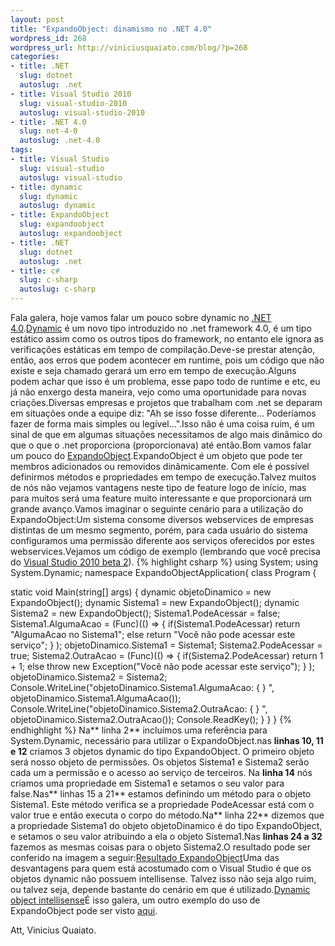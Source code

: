 ```yaml
--- 
layout: post
title: "ExpandoObject: dinamismo no .NET 4.0"
wordpress_id: 268
wordpress_url: http://viniciusquaiato.com/blog/?p=268
categories: 
- title: .NET
  slug: dotnet
  autoslug: .net
- title: Visual Studio 2010
  slug: visual-studio-2010
  autoslug: visual-studio-2010
- title: .NET 4.0
  slug: net-4-0
  autoslug: .net-4.0
tags: 
- title: Visual Studio
  slug: visual-studio
  autoslug: visual-studio
- title: dynamic
  slug: dynamic
  autoslug: dynamic
- title: ExpandoObject
  slug: expandoobject
  autoslug: expandoobject
- title: .NET
  slug: dotnet
  autoslug: .net
- title: c#
  slug: c-sharp
  autoslug: c-sharp
---
```

Fala galera, hoje vamos falar um pouco sobre dynamic no [.NET 4.0](http://msdn.microsoft.com/pt-br/vstudio/dd582936.aspx).[Dynamic](http://msdn.microsoft.com/en-us/library/system.dynamic.dynamicobject%28VS.100%29.aspx) é um novo tipo introduzido no .net framework 4.0, é um tipo estático assim como os outros tipos do framework, no entanto ele ignora as verificações estáticas em tempo de compilação.Deve-se prestar atenção, então, aos erros que podem acontecer em runtime, pois um código que não existe e seja chamado gerará um erro em tempo de execução.Alguns podem achar que isso é um problema, esse papo todo de runtime e etc, eu já não enxergo desta maneira, vejo como uma oportunidade para novas criações.Diversas empresas e projetos que trabalham com .net se deparam em situações onde a equipe diz: "Ah se isso fosse diferente... Poderíamos fazer de forma mais simples ou legível...".Isso não é uma coisa ruim, é um sinal de que em algumas situações necessitamos de algo mais dinâmico do que o que o .net proporciona (proporcionava) até então.Bom vamos falar um pouco do [ExpandoObject](http://msdn.microsoft.com/en-us/library/system.dynamic.expandoobject%28VS.100%29.aspx).ExpandoObject é um objeto que pode ter membros adicionados ou removidos dinâmicamente. Com ele é possível definirmos métodos e propriedades em tempo de execução.Talvez muitos de nós não vejamos vantagens neste tipo de feature logo de início, mas para muitos será uma feature muito interessante e que proporcionará um grande avanço.Vamos imaginar o seguinte cenário para a utilização do ExpandoObject:Um sistema consome diversos webservices de empresas distintas de um mesmo segmento, porém, para cada usuário do sistema configuramos uma permissão diferente aos serviços oferecidos por estes webservices.Vejamos um código de exemplo (lembrando que você precisa do [Visual Studio 2010 beta 2](http://msdn.microsoft.com/pt-br/vstudio/dd582936.aspx)).
{% highlight csharp %}
using System;
    using System.Dynamic;
    namespace ExpandoObjectApplication{    class Program    {        

static void Main(string[] args)        {            dynamic objetoDinamico = new ExpandoObject();
    dynamic Sistema1 = new ExpandoObject();
    dynamic Sistema2 = new ExpandoObject();
    Sistema1.PodeAcessar = false;
    Sistema1.AlgumaAcao = (Func<string>)(() =>            {
if(Sistema1.PodeAcessar)
return "AlgumaAcao no Sistema1";
    else
return "Você não pode acessar este serviço";
    }
);
    objetoDinamico.Sistema1 = Sistema1;
    Sistema2.PodeAcessar = true;
    Sistema2.OutraAcao = (Func<int>)(() =>            {
if(Sistema2.PodeAcessar)
return 1 + 1;
    else                    throw new Exception("Você não pode acessar este serviço");
    }
);
    objetoDinamico.Sistema2 = Sistema2;
    Console.WriteLine("objetoDinamico.Sistema1.AlgumaAcao: {
}
", objetoDinamico.Sistema1.AlgumaAcao());
    Console.WriteLine("objetoDinamico.Sistema2.OutraAcao: {
}
", objetoDinamico.Sistema2.OutraAcao());
    Console.ReadKey();
    }
    }
}
</int></string>
{% endhighlight %}
Na** linha 2** incluímos uma referência para System.Dynamic, necessário para utilizar o ExpandoObject.nas **linhas 10, 11 e 12** criamos 3 objetos dynamic do tipo ExpandoObject. O primeiro objeto será nosso objeto de permissões. Os objetos Sistema1 e Sistema2 serão cada um a permissão e o acesso ao serviço de terceiros. Na **linha 14** nós criamos uma propriedade em Sistema1 e setamos o seu valor para false.Nas** linhas 15 a 21** estamos definindo um método para o objeto Sistema1. Este método verifica se a propriedade PodeAcessar está com o valor true e então executa o corpo do método.Na** linha 22** dizemos que a propriedade Sistema1 do objeto objetoDinamico é do tipo ExpandoObject, e setamos o seu valor atribuindo a ela o objeto Sistema1.Nas **linhas 24 a 32** fazemos as mesmas coisas para o objeto Sistema2.O resultado pode ser conferido na imagem a seguir:[Resultado ExpandoObject](http://viniciusquaiato.com/images_posts/Resultado-ExpandoObject-dotnet-4.jpg "Resultado ExpandoObject")Uma das desvantagens para quem está acostumado com o Visual Studio é que os objetos dynamic não possuem intellisense. Talvez isso não seja algo ruim, ou talvez seja, depende bastante do cenário em que é utilizado.[Dynamic object intellisense](http://viniciusquaiato.com/images_posts/Dynamic-object-intellisense.jpg "Dynamic object intellisense")É isso galera, um outro exemplo do uso de ExpandoObject pode ser visto [aqui](http://unplugged.giggio.net/unplugged/post/Criando-um-leitor-de-xml-com-as-novas-capacidades-dinamicas-de-C4.aspx).

Att,
Vinicius Quaiato.
